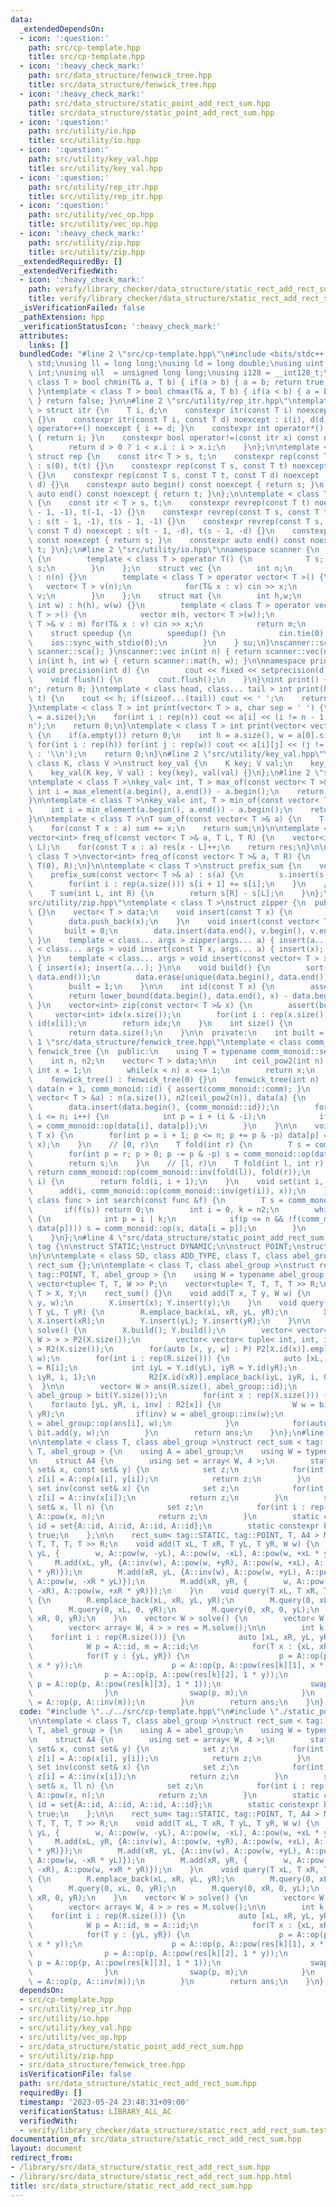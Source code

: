 ```yaml
---
data:
  _extendedDependsOn:
  - icon: ':question:'
    path: src/cp-template.hpp
    title: src/cp-template.hpp
  - icon: ':heavy_check_mark:'
    path: src/data_structure/fenwick_tree.hpp
    title: src/data_structure/fenwick_tree.hpp
  - icon: ':heavy_check_mark:'
    path: src/data_structure/static_point_add_rect_sum.hpp
    title: src/data_structure/static_point_add_rect_sum.hpp
  - icon: ':question:'
    path: src/utility/io.hpp
    title: src/utility/io.hpp
  - icon: ':question:'
    path: src/utility/key_val.hpp
    title: src/utility/key_val.hpp
  - icon: ':question:'
    path: src/utility/rep_itr.hpp
    title: src/utility/rep_itr.hpp
  - icon: ':question:'
    path: src/utility/vec_op.hpp
    title: src/utility/vec_op.hpp
  - icon: ':heavy_check_mark:'
    path: src/utility/zip.hpp
    title: src/utility/zip.hpp
  _extendedRequiredBy: []
  _extendedVerifiedWith:
  - icon: ':heavy_check_mark:'
    path: verify/library_checker/data_structure/static_rect_add_rect_sum.test.cpp
    title: verify/library_checker/data_structure/static_rect_add_rect_sum.test.cpp
  _isVerificationFailed: false
  _pathExtension: hpp
  _verificationStatusIcon: ':heavy_check_mark:'
  attributes:
    links: []
  bundledCode: "#line 2 \"src/cp-template.hpp\"\n#include <bits/stdc++.h>\nusing namespace\
    \ std;\nusing ll = long long;\nusing ld = long double;\nusing uint = unsigned\
    \ int;\nusing ull  = unsigned long long;\nusing i128 = __int128_t;\ntemplate <\
    \ class T > bool chmin(T& a, T b) { if(a > b) { a = b; return true; } return false;\
    \ }\ntemplate < class T > bool chmax(T& a, T b) { if(a < b) { a = b; return true;\
    \ } return false; }\n\n#line 2 \"src/utility/rep_itr.hpp\"\ntemplate < class T\
    \ > struct itr {\n    T i, d;\n    constexpr itr(const T i) noexcept : i(i), d(1)\
    \ {}\n    constexpr itr(const T i, const T d) noexcept : i(i), d(d) {}\n    void\
    \ operator++() noexcept { i += d; }\n    constexpr int operator*() const noexcept\
    \ { return i; }\n    constexpr bool operator!=(const itr x) const noexcept {\n\
    \        return d > 0 ? i < x.i : i > x.i;\n    }\n};\n\ntemplate < class T >\
    \ struct rep {\n    const itr< T > s, t;\n    constexpr rep(const T t) noexcept\
    \ : s(0), t(t) {}\n    constexpr rep(const T s, const T t) noexcept : s(s), t(t)\
    \ {}\n    constexpr rep(const T s, const T t, const T d) noexcept : s(s, d), t(t,\
    \ d) {}\n    constexpr auto begin() const noexcept { return s; }\n    constexpr\
    \ auto end() const noexcept { return t; }\n};\n\ntemplate < class T > struct revrep\
    \ {\n    const itr < T > s, t;\n    constexpr revrep(const T t) noexcept : s(t\
    \ - 1, -1), t(-1, -1) {}\n    constexpr revrep(const T s, const T t) noexcept\
    \ : s(t - 1, -1), t(s - 1, -1) {}\n    constexpr revrep(const T s, const T t,\
    \ const T d) noexcept : s(t - 1, -d), t(s - 1, -d) {}\n    constexpr auto begin()\
    \ const noexcept { return s; }\n    constexpr auto end() const noexcept { return\
    \ t; }\n};\n#line 2 \"src/utility/io.hpp\"\nnamespace scanner {\n    struct sca\
    \ {\n        template < class T > operator T() {\n            T s; cin >> s; return\
    \ s;\n        }\n    };\n    struct vec {\n        int n;\n        vec(int n)\
    \ : n(n) {}\n        template < class T > operator vector< T >() {\n         \
    \   vector< T > v(n);\n            for(T& x : v) cin >> x;\n            return\
    \ v;\n        }\n    };\n    struct mat {\n        int h,w;\n        mat(int h,\
    \ int w) : h(h), w(w) {}\n        template < class T > operator vector< vector<\
    \ T > >() {\n            vector m(h, vector< T >(w));\n            for(vector<\
    \ T >& v : m) for(T& x : v) cin >> x;\n            return m;\n        }\n    };\n\
    \    struct speedup {\n        speedup() {\n            cin.tie(0);\n        \
    \    ios::sync_with_stdio(0);\n        }\n    } su;\n}\nscanner::sca in() { return\
    \ scanner::sca(); }\nscanner::vec in(int n) { return scanner::vec(n); }\nscanner::mat\
    \ in(int h, int w) { return scanner::mat(h, w); }\n\nnamespace printer {\n   \
    \ void precision(int d) {\n        cout << fixed << setprecision(d);\n    }\n\
    \    void flush() {\n        cout.flush();\n    }\n}\nint print() { cout << '\\\
    n'; return 0; }\ntemplate < class head, class... tail > int print(head&& h, tail&&...\
    \ t) {\n    cout << h; if(sizeof...(tail)) cout << ' ';\n    return print(forward<tail>(t)...);\n\
    }\ntemplate < class T > int print(vector< T > a, char sep = ' ') {\n    int n\
    \ = a.size();\n    for(int i : rep(n)) cout << a[i] << (i != n - 1 ? sep : '\\\
    n');\n    return 0;\n}\ntemplate < class T > int print(vector< vector< T > > a)\
    \ {\n    if(a.empty()) return 0;\n    int h = a.size(), w = a[0].size();\n   \
    \ for(int i : rep(h)) for(int j : rep(w)) cout << a[i][j] << (j != w - 1 ? ' '\
    \ : '\\n');\n    return 0;\n}\n#line 2 \"src/utility/key_val.hpp\"\ntemplate <\
    \ class K, class V >\nstruct key_val {\n    K key; V val;\n    key_val() {}\n\
    \    key_val(K key, V val) : key(key), val(val) {}\n};\n#line 2 \"src/utility/vec_op.hpp\"\
    \ntemplate < class T >\nkey_val< int, T > max_of(const vector< T >& a) {\n   \
    \ int i = max_element(a.begin(), a.end()) - a.begin();\n    return {i, a[i]};\n\
    }\n\ntemplate < class T >\nkey_val< int, T > min_of(const vector< T >& a) {\n\
    \    int i = min_element(a.begin(), a.end()) - a.begin();\n    return {i, a[i]};\n\
    }\n\ntemplate < class T >\nT sum_of(const vector< T >& a) {\n    T sum = 0;\n\
    \    for(const T x : a) sum += x;\n    return sum;\n}\n\ntemplate < class T >\n\
    vector<int> freq_of(const vector< T >& a, T L, T R) {\n    vector<int> res(R -\
    \ L);\n    for(const T x : a) res[x - L]++;\n    return res;\n}\n\ntemplate <\
    \ class T >\nvector<int> freq_of(const vector< T >& a, T R) {\n    return freq_of(a,\
    \ T(0), R);\n}\n\ntemplate < class T >\nstruct prefix_sum {\n    vector< T > s;\n\
    \    prefix_sum(const vector< T >& a) : s(a) {\n        s.insert(s.begin(), T(0));\n\
    \        for(int i : rep(a.size())) s[i + 1] += s[i];\n    }\n    // [L, R)\n\
    \    T sum(int L, int R) {\n        return s[R] - s[L];\n    }\n};\n#line 1 \"\
    src/utility/zip.hpp\"\ntemplate < class T >\nstruct zipper {\n  public:\n    zipper()\
    \ {}\n    vector< T > data;\n    void insert(const T x) {\n        built = 0;\n\
    \        data.push_back(x);\n    }\n    void insert(const vector< T > v) {\n \
    \       built = 0;\n        data.insert(data.end(), v.begin(), v.end());\n   \
    \ }\n    template < class... args > zipper(args... a) { insert(a...); }\n    template\
    \ < class... args > void insert(const T x, args... a) { insert(x); insert(a...);\
    \ }\n    template < class... args > void insert(const vector< T > x, args... a)\
    \ { insert(x); insert(a...); }\n\n    void build() {\n        sort(data.begin(),\
    \ data.end());\n        data.erase(unique(data.begin(), data.end()), data.end());\n\
    \        built = 1;\n    }\n\n    int id(const T x) {\n        assert(built);\n\
    \        return lower_bound(data.begin(), data.end(), x) - data.begin();\n   \
    \ }\n    vector<int> zip(const vector< T >& x) {\n        assert(built);\n   \
    \     vector<int> idx(x.size());\n        for(int i : rep(x.size())) idx[i] =\
    \ id(x[i]);\n        return idx;\n    }\n    int size() {\n        assert(built);\n\
    \        return data.size();\n    }\n\n  private:\n    int built = 0;\n};\n#line\
    \ 1 \"src/data_structure/fenwick_tree.hpp\"\ntemplate < class comm_monoid > class\
    \ fenwick_tree {\n  public:\n    using T = typename comm_monoid::set;\n\n  private:\n\
    \    int n, n2;\n    vector< T > data;\n\n    int ceil_pow2(int n) {\n       \
    \ int x = 1;\n        while(x < n) x <<= 1;\n        return x;\n    }\n\n  public:\n\
    \    fenwick_tree() : fenwick_tree(0) {}\n    fenwick_tree(int n) : n(n), n2(ceil_pow2(n)),\
    \ data(n + 1, comm_monoid::id) { assert(comm_monoid::comm); }\n    fenwick_tree(const\
    \ vector< T > &a) : n(a.size()), n2(ceil_pow2(n)), data(a) {\n        assert(comm_monoid::comm);\n\
    \        data.insert(data.begin(), {comm_monoid::id});\n        for(int i = 1;\
    \ i <= n; i++) {\n            int p = i + (i & -i);\n            if(p <= n) data[p]\
    \ = comm_monoid::op(data[i], data[p]);\n        }\n    }\n\n    void add(int i,\
    \ T x) {\n        for(int p = i + 1; p <= n; p += p & -p) data[p] = comm_monoid::op(data[p],\
    \ x);\n    }\n    // [0, r)\n    T fold(int r) {\n        T s = comm_monoid::id;\n\
    \        for(int p = r; p > 0; p -= p & -p) s = comm_monoid::op(data[p], s);\n\
    \        return s;\n    }\n    // [l, r)\n    T fold(int l, int r) {\n       \
    \ return comm_monoid::op(comm_monoid::inv(fold(l)), fold(r));\n    }\n    T get(int\
    \ i) {\n        return fold(i, i + 1);\n    }\n    void set(int i, T x) {\n  \
    \      add(i, comm_monoid::op(comm_monoid::inv(get(i)), x));\n    }\n    template<\
    \ class func > int search(const func &f) {\n        T s = comm_monoid::id;\n \
    \       if(f(s)) return 0;\n        int i = 0, k = n2;\n        while(k >>= 1)\
    \ {\n            int p = i | k;\n            if(p <= n && !f(comm_monoid::op(s,\
    \ data[p]))) s = comm_monoid::op(s, data[i = p]);\n        }\n        return i;\n\
    \    }\n};\n#line 4 \"src/data_structure/static_point_add_rect_sum.hpp\"\n\nnamespace\
    \ tag {\n\nstruct STATIC;\nstruct DYNAMIC;\n\nstruct POINT;\nstruct RECTANGLE;\n\
    \n}\n\ntemplate < class SD, class ADD_TYPE, class T, class abel_group >\nstruct\
    \ rect_sum {};\n\ntemplate < class T, class abel_group >\nstruct rect_sum < tag::STATIC,\
    \ tag::POINT, T, abel_group > {\n    using W = typename abel_group::set;\n   \
    \ vector<tuple< T, T, W >> P;\n    vector<tuple< T, T, T, T >> R;\n    zipper<\
    \ T > X, Y;\n    rect_sum() {}\n    void add(T x, T y, W w) {\n        P.emplace_back(x,\
    \ y, w);\n        X.insert(x); Y.insert(y);\n    }\n    void query(T xL, T xR,\
    \ T yL, T yR) {\n        R.emplace_back(xL, xR, yL, yR);\n        X.insert(xL);\
    \ X.insert(xR);\n        Y.insert(yL); Y.insert(yR);\n    }\n\n    vector< W >\
    \ solve() {\n        X.build(); Y.build();\n        vector< vector< pair< int,\
    \ W > > > P2(X.size());\n        vector< vector< tuple< int, int, int, int > >\
    \ > R2(X.size());\n        for(auto [x, y, w] : P) P2[X.id(x)].emplace_back(Y.id(y),\
    \ w);\n        for(int i : rep(R.size())) {\n            auto [xL, xR, yL, yR]\
    \ = R[i];\n            int iyL = Y.id(yL), iyR = Y.id(yR);\n            R2[X.id(xL)].emplace_back(iyL,\
    \ iyR, i, 1);\n            R2[X.id(xR)].emplace_back(iyL, iyR, i, 0);\n      \
    \  }\n\n        vector< W > ans(R.size(), abel_group::id);\n        fenwick_tree<\
    \ abel_group > bit(Y.size());\n        for(int x : rep(X.size())) {\n        \
    \    for(auto [yL, yR, i, inv] : R2[x]) {\n                W w = bit.fold(yL,\
    \ yR);\n                if(inv) w = abel_group::inv(w);\n                ans[i]\
    \ = abel_group::op(ans[i], w);\n            }\n            for(auto [y, w] : P2[x])\
    \ bit.add(y, w);\n        }\n        return ans;\n    }\n};\n#line 3 \"src/data_structure/static_rect_add_rect_sum.hpp\"\
    \n\ntemplate < class T, class abel_group >\nstruct rect_sum < tag::STATIC, tag::RECTANGLE,\
    \ T, abel_group > {\n    using A = abel_group;\n    using W = typename A::set;\n\
    \n    struct A4 {\n        using set = array< W, 4 >;\n        static set op(const\
    \ set& x, const set& y) {\n            set z;\n            for(int i : rep(4))\
    \ z[i] = A::op(x[i], y[i]);\n            return z;\n        }\n        static\
    \ set inv(const set& x) {\n            set z;\n            for(int i : rep(4))\
    \ z[i] = A::inv(x[i]);\n            return z;\n        }\n        static set pow(const\
    \ set& x, ll n) {\n            set z;\n            for(int i : rep(4)) z[i] =\
    \ A::pow(x, n);\n            return z;\n        }\n        static constexpr set\
    \ id = set{A::id, A::id, A::id, A::id};\n        static constexpr bool comm =\
    \ true;\n    };\n\n    rect_sum< tag::STATIC, tag::POINT, T, A4 > M;\n    vector<tuple<\
    \ T, T, T, T >> R;\n    void add(T xL, T xR, T yL, T yR, W w) {\n        M.add(xL,\
    \ yL, {        w, A::pow(w, -yL), A::pow(w, -xL), A::pow(w, +xL * yL)});\n   \
    \     M.add(xL, yR, {A::inv(w), A::pow(w, +yR), A::pow(w, +xL), A::pow(w, -xL\
    \ * yR)});\n        M.add(xR, yL, {A::inv(w), A::pow(w, +yL), A::pow(w, +xR),\
    \ A::pow(w, -xR * yL)});\n        M.add(xR, yR, {        w, A::pow(w, -yR), A::pow(w,\
    \ -xR), A::pow(w, +xR * yR)});\n    }\n    void query(T xL, T xR, T yL, T yR)\
    \ {\n        R.emplace_back(xL, xR, yL, yR);\n        M.query(0, xL, 0, yL);\n\
    \        M.query(0, xL, 0, yR);\n        M.query(0, xR, 0, yL);\n        M.query(0,\
    \ xR, 0, yR);\n    }\n    vector< W > solve() {\n        vector< W > ans(R.size());\n\
    \        vector< array< W, 4 > > res = M.solve();\n\n        int k = 0;\n    \
    \    for(int i : rep(R.size())) {\n            auto [xL, xR, yL, yR] = R[i];\n\
    \            W p = A::id, m = A::id;\n            for(T x : {xL, xR}) {\n    \
    \            for(T y : {yL, yR}) {\n                    p = A::op(p, A::pow(res[k][0],\
    \ x * y));\n                    p = A::op(p, A::pow(res[k][1], x * 1));\n    \
    \                p = A::op(p, A::pow(res[k][2], 1 * y));\n                   \
    \ p = A::op(p, A::pow(res[k][3], 1 * 1));\n                    swap(p, m); k++;\n\
    \                }\n                swap(p, m);\n            }\n            ans[i]\
    \ = A::op(p, A::inv(m));\n        }\n        return ans;\n    }\n};\n"
  code: "#include \"../../src/cp-template.hpp\"\n#include \"./static_point_add_rect_sum.hpp\"\
    \n\ntemplate < class T, class abel_group >\nstruct rect_sum < tag::STATIC, tag::RECTANGLE,\
    \ T, abel_group > {\n    using A = abel_group;\n    using W = typename A::set;\n\
    \n    struct A4 {\n        using set = array< W, 4 >;\n        static set op(const\
    \ set& x, const set& y) {\n            set z;\n            for(int i : rep(4))\
    \ z[i] = A::op(x[i], y[i]);\n            return z;\n        }\n        static\
    \ set inv(const set& x) {\n            set z;\n            for(int i : rep(4))\
    \ z[i] = A::inv(x[i]);\n            return z;\n        }\n        static set pow(const\
    \ set& x, ll n) {\n            set z;\n            for(int i : rep(4)) z[i] =\
    \ A::pow(x, n);\n            return z;\n        }\n        static constexpr set\
    \ id = set{A::id, A::id, A::id, A::id};\n        static constexpr bool comm =\
    \ true;\n    };\n\n    rect_sum< tag::STATIC, tag::POINT, T, A4 > M;\n    vector<tuple<\
    \ T, T, T, T >> R;\n    void add(T xL, T xR, T yL, T yR, W w) {\n        M.add(xL,\
    \ yL, {        w, A::pow(w, -yL), A::pow(w, -xL), A::pow(w, +xL * yL)});\n   \
    \     M.add(xL, yR, {A::inv(w), A::pow(w, +yR), A::pow(w, +xL), A::pow(w, -xL\
    \ * yR)});\n        M.add(xR, yL, {A::inv(w), A::pow(w, +yL), A::pow(w, +xR),\
    \ A::pow(w, -xR * yL)});\n        M.add(xR, yR, {        w, A::pow(w, -yR), A::pow(w,\
    \ -xR), A::pow(w, +xR * yR)});\n    }\n    void query(T xL, T xR, T yL, T yR)\
    \ {\n        R.emplace_back(xL, xR, yL, yR);\n        M.query(0, xL, 0, yL);\n\
    \        M.query(0, xL, 0, yR);\n        M.query(0, xR, 0, yL);\n        M.query(0,\
    \ xR, 0, yR);\n    }\n    vector< W > solve() {\n        vector< W > ans(R.size());\n\
    \        vector< array< W, 4 > > res = M.solve();\n\n        int k = 0;\n    \
    \    for(int i : rep(R.size())) {\n            auto [xL, xR, yL, yR] = R[i];\n\
    \            W p = A::id, m = A::id;\n            for(T x : {xL, xR}) {\n    \
    \            for(T y : {yL, yR}) {\n                    p = A::op(p, A::pow(res[k][0],\
    \ x * y));\n                    p = A::op(p, A::pow(res[k][1], x * 1));\n    \
    \                p = A::op(p, A::pow(res[k][2], 1 * y));\n                   \
    \ p = A::op(p, A::pow(res[k][3], 1 * 1));\n                    swap(p, m); k++;\n\
    \                }\n                swap(p, m);\n            }\n            ans[i]\
    \ = A::op(p, A::inv(m));\n        }\n        return ans;\n    }\n};"
  dependsOn:
  - src/cp-template.hpp
  - src/utility/rep_itr.hpp
  - src/utility/io.hpp
  - src/utility/key_val.hpp
  - src/utility/vec_op.hpp
  - src/data_structure/static_point_add_rect_sum.hpp
  - src/utility/zip.hpp
  - src/data_structure/fenwick_tree.hpp
  isVerificationFile: false
  path: src/data_structure/static_rect_add_rect_sum.hpp
  requiredBy: []
  timestamp: '2023-05-24 23:48:31+09:00'
  verificationStatus: LIBRARY_ALL_AC
  verifiedWith:
  - verify/library_checker/data_structure/static_rect_add_rect_sum.test.cpp
documentation_of: src/data_structure/static_rect_add_rect_sum.hpp
layout: document
redirect_from:
- /library/src/data_structure/static_rect_add_rect_sum.hpp
- /library/src/data_structure/static_rect_add_rect_sum.hpp.html
title: src/data_structure/static_rect_add_rect_sum.hpp
---
```

